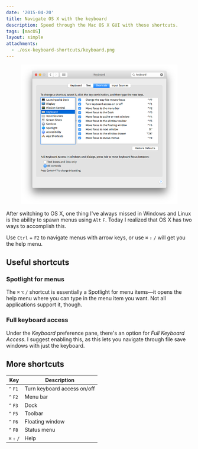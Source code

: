 ```yaml
---
date: '2015-04-20'
title: Navigate OS X with the keyboard
description: Speed through the Mac OS X GUI with these shortcuts.
tags: [macOS]
layout: simple
attachments:
  - ./osx-keyboard-shortcuts/keyboard.png
---
```


<figure class='cover'>
<img src='./osx-keyboard-shortcuts/keyboard.png' alt='Keyboard shortcuts dialog'>
</figure>

After switching to OS X, one thing I've always missed in Windows and Linux is the ability to spawn menus using `Alt` `F`. Today I realized that OS X has two ways to accomplish this.

Use `Ctrl` + `F2` to navigate menus with arrow keys, or use `⌘` `⇧` `/` will get you the help menu.

## Useful shortcuts

### Spotlight for menus

The `⌘` `⌥` `/` shortcut is essentially a Spotlight for menu items—it opens the help menu where you can type in the menu item you want. Not all applications support it, though.

### Full keyboard access

Under the _Keyboard_ preference pane, there's an option for _Full Keyboard Access_. I suggest enabling this, as this lets you navigate through file save windows with just the keyboard.

## More shortcuts

| Key         | Description                 |
| ----------- | --------------------------- |
| `^` `F1`    | Turn keyboard access on/off |
| `^` `F2`    | Menu bar                    |
| `^` `F3`    | Dock                        |
| `^` `F5`    | Toolbar                     |
| `^` `F6`    | Floating window             |
| `^` `F8`    | Status menu                 |
| `⌘` `⇧` `/` | Help                        |
